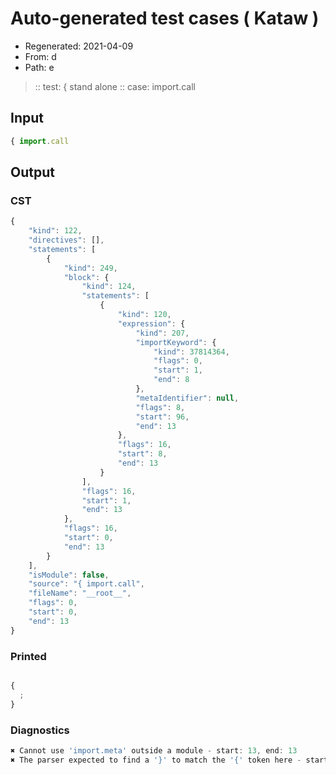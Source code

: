 # Auto-generated test cases ( Kataw )
- Regenerated: 2021-04-09
- From: d
- Path: e
> :: test: { stand alone
> :: case: import.call
## Input

`````js
{ import.call
`````

## Output

### CST

```javascript
{
    "kind": 122,
    "directives": [],
    "statements": [
        {
            "kind": 249,
            "block": {
                "kind": 124,
                "statements": [
                    {
                        "kind": 120,
                        "expression": {
                            "kind": 207,
                            "importKeyword": {
                                "kind": 37814364,
                                "flags": 0,
                                "start": 1,
                                "end": 8
                            },
                            "metaIdentifier": null,
                            "flags": 8,
                            "start": 96,
                            "end": 13
                        },
                        "flags": 16,
                        "start": 8,
                        "end": 13
                    }
                ],
                "flags": 16,
                "start": 1,
                "end": 13
            },
            "flags": 16,
            "start": 0,
            "end": 13
        }
    ],
    "isModule": false,
    "source": "{ import.call",
    "fileName": "__root__",
    "flags": 0,
    "start": 0,
    "end": 13
}
```

### Printed

```javascript

{
  ;
}
```

### Diagnostics

```javascript
✖ Cannot use 'import.meta' outside a module - start: 13, end: 13
✖ The parser expected to find a '}' to match the '{' token here - start: 13, end: 13

```

